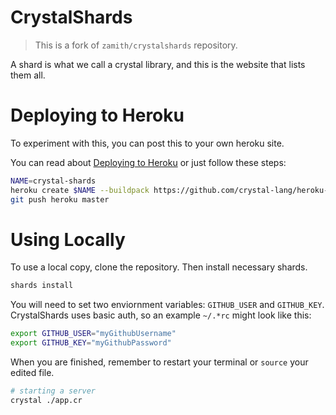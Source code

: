 # CrystalShards

> This is a fork of `zamith/crystalshards` repository.

A shard is what we call a crystal library, and this is the website that lists
them all.

# Deploying to Heroku

To experiment with this, you can post this to your own heroku site.

You can read about [Deploying to Heroku] or just follow these steps:

```bash
NAME=crystal-shards
heroku create $NAME --buildpack https://github.com/crystal-lang/heroku-buildpack-crystal
git push heroku master
```

[Deploying to Heroku]: https://subvisual.co/blog/posts/63-deploying-a-crystal-application-to-heroku

# Using Locally

To use a local copy, clone the repository.  Then install necessary shards.

```bash
shards install
```

You will need to set two enviornment variables: `GITHUB_USER` and `GITHUB_KEY`.  CrystalShards uses basic auth, so an example `~/.*rc` might look like this:

```bash
export GITHUB_USER="myGithubUsername"
export GITHUB_KEY="myGithubPassword"
```
When you are finished, remember to restart your terminal or `source` your edited file. 

```bash
# starting a server
crystal ./app.cr
```


